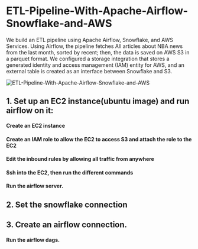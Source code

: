 # ETL-Pipeline-With-Apache-Airflow-Snowflake-and-AWS
We build an ETL pipeline using Apache Airflow, Snowflake, and AWS Services. Using Airflow, the pipeline fetches All articles about NBA news from the last month, sorted by recent; then, the data is saved on AWS S3 in a parquet format. We configured a storage integration that stores a generated identity and access management (IAM) entity for AWS, and an external table is created as an interface between Snowflake and S3.

![ETL-Pipeline-With-Apache-Airflow-Snowflake-and-AWS](https://github.com/gakas14/ETL-Pipeline-With-Apache-Airflow-Snowflake-and-AWS/assets/74584964/f4ac0308-97e2-4fce-821b-139e4b503163)



 

## 1. Set up an EC2 instance(ubuntu image) and run airflow on it: 

#### Create an EC2 instance 

#### Create an IAM role to allow the EC2 to access S3 and attach the role to the EC2 

#### Edit the inbound rules by allowing all traffic from anywhere 

#### Ssh into the EC2, then run the different commands 

#### Run the airflow server. 


## 2. Set the snowflake connection 


## 3. Create an airflow connection. 

#### Run the airflow dags. 
